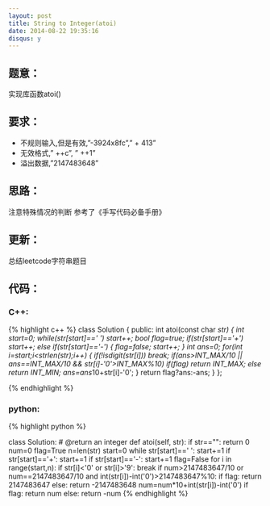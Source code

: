 ```yaml
---
layout: post
title: String to Integer(atoi)
date: 2014-08-22 19:35:16
disqus: y
---
```


## 题意：
实现库函数atoi()

## 要求：
- 不规则输入,但是有效,”-3924x8fc”,” + 413”
- 无效格式,” ++c”, ” ++1”
- 溢出数据,”2147483648”


## 思路：
注意特殊情况的判断
参考了《手写代码必备手册》

## 更新：
总结leetcode字符串题目

## 代码：

### C++:

{% highlight c++ %}
class Solution {
public:
    int atoi(const char *str) {
        int start=0;
        while(str[start]==' ')
            start++;
        bool flag=true;
        if(str[start]=='+')
            start++;
        else if(str[start]=='-')
        {
            flag=false;
            start++;
        }
        int ans=0;
        for(int i=start;i<strlen(str);i++)
        {
            if(!isdigit(str[i]))
                break;
            if(ans>INT_MAX/10 || ans==INT_MAX/10 && str[i]-'0'>INT_MAX%10)
                if(flag)
                    return INT_MAX;
                else
                    return INT_MIN;
            ans=ans*10+str[i]-'0';
        }
        return flag?ans:-ans;
    }
};


 {% endhighlight %}
### python:

{% highlight python %}

class Solution:
    # @return an integer
    def atoi(self, str):
        if str=="":
            return 0
        num=0
        flag=True
        n=len(str)
        start=0
        while str[start]==' ':
            start+=1
        if str[start]=='+':
            start+=1
        if str[start]=='-':
            start+=1
            flag=False
        for i in range(start,n):
            if str[i]<'0' or str[i]>'9':
                break
            if num>2147483647/10 or num==2147483647/10 and int(str[i])-int('0')>2147483647%10:
                if flag:
                    return 2147483647
                else:
                    return -2147483648
            num=num*10+int(str[i])-int('0')
        if flag:
            return num
        else:
            return -num
 {% endhighlight %}
